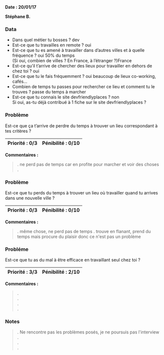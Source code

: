 **Date : 20/01/17**

**Stéphane B.**


### Data

* Dans quel métier tu bosses ? dev
* Est-ce que tu travailles en remote ? oui
* Est-ce que tu es amené à travailler dans d’autres villes et à quelle fréquence ? oui 50% du temps  
(Si oui, combien de villes ? En France, à l’étranger ?)France
* Est-ce qu’il t’arrive de chercher des lieux pour travailler en dehors de chez toi ? oui
* Est-ce que tu le fais fréquemment ? oui beaucoup de lieux co-working, cafés...
* Combien de temps tu passes pour rechercher ce lieu et comment tu le trouves ? passe du temps à marcher
* Est-ce que tu connais le site devfriendlyplaces ? non  
Si oui, as-tu déjà contribué à 1 fiche sur le site devfriendlyplaces ?

### Problème

Est-ce que ça t’arrive de perdre du temps à trouver un lieu correspondant à tes critères ? 

**Priorité :** 0/3 | **Pénibilité :** 0/10   
------------ | -------------  
**Commentaires :**
> .  ne perd pas de temps car en profite pour marcher et voir des choses
> .  

### Problème

Est-ce que tu perds du temps à trouver un lieu où travailler quand tu arrives dans une nouvelle ville ? 

**Priorité :** 0/3 | **Pénibilité :** 0/10   
------------ | -------------  
**Commentaires :** 
> .  même chose, ne perd pas de temps
> .  trouve en flanant, prend du temps mais procure du plaisir donc ce n'est pas un problème

### Probléme

Est-ce que tu as du mal à être efficace en travaillant seul chez toi ? 

**Priorité :** 3/3 | **Pénibilité :** 2/10   
------------ | -------------  
**Commentaires :**
> .  
> .  
> .  
> .  


### Notes

> .  Ne rencontre pas les problèmes posés, je ne poursuis pas l'interview
> .  
> .  
> .  

